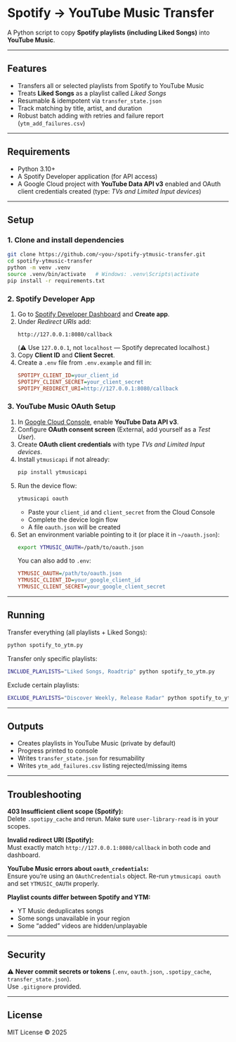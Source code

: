 # Spotify → YouTube Music Transfer

A Python script to copy **Spotify playlists (including Liked Songs)** into **YouTube Music**.

---

## Features
- Transfers all or selected playlists from Spotify to YouTube Music
- Treats **Liked Songs** as a playlist called *Liked Songs*
- Resumable & idempotent via `transfer_state.json`
- Track matching by title, artist, and duration
- Robust batch adding with retries and failure report (`ytm_add_failures.csv`)

---

## Requirements

- Python 3.10+
- A Spotify Developer application (for API access)
- A Google Cloud project with **YouTube Data API v3** enabled and OAuth client credentials created (type: *TVs and Limited Input devices*)

---

## Setup

### 1. Clone and install dependencies
```bash
git clone https://github.com/<you>/spotify-ytmusic-transfer.git
cd spotify-ytmusic-transfer
python -m venv .venv
source .venv/bin/activate   # Windows: .venv\Scripts\activate
pip install -r requirements.txt
```

### 2. Spotify Developer App
1. Go to [Spotify Developer Dashboard](https://developer.spotify.com/dashboard) and **Create app**.
2. Under *Redirect URIs* add:
   ```
   http://127.0.0.1:8080/callback
   ```
   (⚠️ Use `127.0.0.1`, not `localhost` — Spotify deprecated localhost.)
3. Copy **Client ID** and **Client Secret**.
4. Create a `.env` file from `.env.example` and fill in:
   ```ini
   SPOTIPY_CLIENT_ID=your_client_id
   SPOTIPY_CLIENT_SECRET=your_client_secret
   SPOTIPY_REDIRECT_URI=http://127.0.0.1:8080/callback
   ```

### 3. YouTube Music OAuth Setup
1. In [Google Cloud Console](https://console.cloud.google.com/), enable **YouTube Data API v3**.
2. Configure **OAuth consent screen** (External, add yourself as a *Test User*).
3. Create **OAuth client credentials** with type *TVs and Limited Input devices*.
4. Install `ytmusicapi` if not already:  
   ```bash
   pip install ytmusicapi
   ```
5. Run the device flow:
   ```bash
   ytmusicapi oauth
   ```
   - Paste your `client_id` and `client_secret` from the Cloud Console
   - Complete the device login flow
   - A file `oauth.json` will be created
6. Set an environment variable pointing to it (or place it in `~/oauth.json`):
   ```bash
   export YTMUSIC_OAUTH=/path/to/oauth.json
   ```
   You can also add to `.env`:
   ```ini
   YTMUSIC_OAUTH=/path/to/oauth.json
   YTMUSIC_CLIENT_ID=your_google_client_id
   YTMUSIC_CLIENT_SECRET=your_google_client_secret
   ```

---

## Running

Transfer everything (all playlists + Liked Songs):
```bash
python spotify_to_ytm.py
```

Transfer only specific playlists:
```bash
INCLUDE_PLAYLISTS="Liked Songs, Roadtrip" python spotify_to_ytm.py
```

Exclude certain playlists:
```bash
EXCLUDE_PLAYLISTS="Discover Weekly, Release Radar" python spotify_to_ytm.py
```

---

## Outputs

- Creates playlists in YouTube Music (private by default)
- Progress printed to console
- Writes `transfer_state.json` for resumability
- Writes `ytm_add_failures.csv` listing rejected/missing items

---

## Troubleshooting

**403 Insufficient client scope (Spotify):**  
Delete `.spotipy_cache` and rerun. Make sure `user-library-read` is in your scopes.

**Invalid redirect URI (Spotify):**  
Must exactly match `http://127.0.0.1:8080/callback` in both code and dashboard.

**YouTube Music errors about `oauth_credentials`:**  
Ensure you’re using an `OAuthCredentials` object. Re-run `ytmusicapi oauth` and set `YTMUSIC_OAUTH` properly.

**Playlist counts differ between Spotify and YTM:**  
- YT Music deduplicates songs
- Some songs unavailable in your region
- Some “added” videos are hidden/unplayable

---

## Security

⚠️ **Never commit secrets or tokens** (`.env`, `oauth.json`, `.spotipy_cache`, `transfer_state.json`).  
Use `.gitignore` provided.

---

## License

MIT License © 2025
